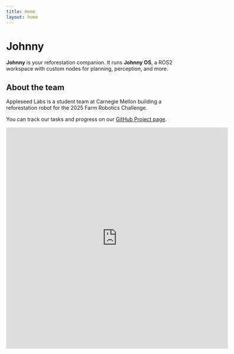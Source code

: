 ```yaml
---
title: Home
layout: home
---
```


# Johnny

**Johnny** is your reforestation companion. It runs **Johnny OS**, a ROS2 workspace with custom nodes for planning, perception, and more.

## About the team
Appleseed Labs is a student team at Carnegie Mellon building a reforestation robot for the 2025 Farm Robotics Challenge.

You can track our tasks and progress on our [GitHub Project page](https://github.com/orgs/appleseed-labs/projects/1).

<iframe src="https://andrew1905.autodesk360.com/shares/public/SH30dd5QT870c25f12fc01a381f3c6b7cd86?mode=embed" width="600" height="600" allowfullscreen="true" webkitallowfullscreen="true" mozallowfullscreen="true"  frameborder="0"></iframe>

